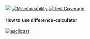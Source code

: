 ![](https://github.com/econavi/frontend-project-lvl2/workflows/Gendiff%20CI/badge.svg)
[![Maintainability](https://api.codeclimate.com/v1/badges/f0a4260505caaa9d5bcb/maintainability)](https://codeclimate.com/github/econavi/frontend-project-lvl2/maintainability)
[![Test Coverage](https://api.codeclimate.com/v1/badges/f0a4260505caaa9d5bcb/test_coverage)](https://codeclimate.com/github/econavi/frontend-project-lvl2/test_coverage)

#### How to use difference-calculator
[![asciicast](https://asciinema.org/a/FvXLw6znCGdWUT3UlWlb5qj1b.svg)](https://asciinema.org/a/FvXLw6znCGdWUT3UlWlb5qj1b)

